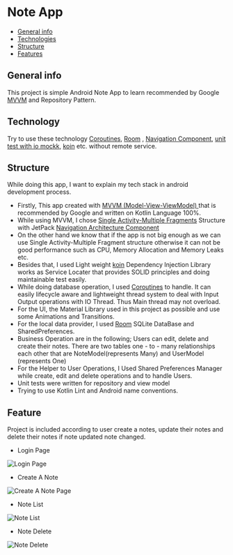 # Note App
* [General info](#general-info)
* [Technologies](#technologies)
* [Structure](#structure)
* [Features](#features)

## General info
This project is simple Android  Note App to learn recommended by Google [MVVM](https://developer.android.com/jetpack/guide)
and  Repository Pattern.

## Technology 
Try to use these technology [Coroutines](https://developer.android.com/kotlin/coroutines), [Room](https://developer.android.com/training/data-storage/room)
, [Navigation Component](https://developer.android.com/guide/navigation/navigation-getting-started),
[unit test with io mockk](https://mockk.io/), [koin](https://insert-koin.io/) etc. without remote service.

## Structure

While doing this app, I want to explain my tech stack in android development process.
* Firstly, This app created with [MVVM (Model-View-ViewModel) ](https://developer.android.com/jetpack/guide) that is recommended by Google and written on Kotlin Language 100%.
* While using MVVM, I chose [Single Activity-Multiple Fragments](https://www.youtube.com/watch?v=2k8x8V77CrU) Structure with JetPack [Navigation Architecture Component](https://developer.android.com/guide/navigation/navigation-getting-started)
* On the other hand we know that if the app is not big enough as we can use Single Activity-Multiple Fragment structure otherwise it can not be good performance such as CPU, Memory Allocation and Memory Leaks etc.
* Besides that, I used Light weight  [koin](https://insert-koin.io/) Dependency Injection Library works as Service Locater that provides SOLID principles and doing maintainable test easily.
* While doing database operation, I used [Coroutines](https://developer.android.com/kotlin/coroutines) to handle. It can easily lifecycle aware and lightweight thread system to deal with Input Output operations with IO Thread. Thus Main thread may not overload.
* For the UI, the Material Library used in this project as possible and use some Animations and Transitions.
* For the local data provider, I used [Room](https://developer.android.com/training/data-storage/room) SQLite DataBase and SharedPreferences.
* Business Operation are in the following; Users can edit, delete and create their notes. There are two tables one - to - many relationships each other that are NoteModel(represents Many) and UserModel (represents One)
* For the Helper to User Operations, I Used Shared Preferences Manager while create, edit and delete operations and to handle Users.
* Unit tests were written for repository and view model
* Trying to use Kotlin Lint and Android name conventions.

## Feature
Project is included according to user create a notes, update their notes and delete their notes
if note updated note changed.
* Login Page

![Login Page](https://github.com/CihatBostanci/NoteApp/blob/main/app/src/main/res/drawable/loginpage.png?raw=true "Login Page")

* Create A Note

![Create A Note Page](https://github.com/CihatBostanci/NoteApp/blob/main/app/src/main/res/drawable/createanote.png?raw=true "Create A Note")


* Note List

![ Note List](https://github.com/CihatBostanci/NoteApp/blob/main/app/src/main/res/drawable/notelist.png?raw=true "Note List")


* Note Delete

![ Note Delete](https://github.com/CihatBostanci/NoteApp/blob/main/app/src/main/res/drawable/notedelete.png?raw=true "Note Deletet")
